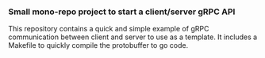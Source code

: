 ### Small mono-repo project to start a client/server gRPC API

This repository contains a quick and simple example of gRPC communication between client and server to use as a template. It includes a Makefile to quickly compile the protobuffer to go code.
